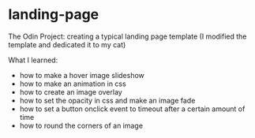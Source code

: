 # landing-page

The Odin Project: creating a typical landing page template (I modified the template and dedicated it to my cat)

What I learned:
- how to make a hover image slideshow
- how to make an animation in css
- how to create an image overlay
- how to set the opacity in css and make an image fade
- how to set a button onclick event to timeout after a certain amount of time
- how to round the corners of an image